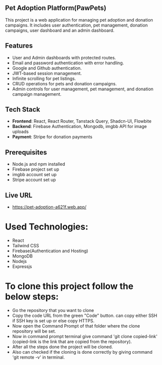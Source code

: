 ## Pet Adoption Platform(PawPets)

This project is a web application for managing pet adoption and donation campaigns. It includes user authentication, pet management, donation campaigns, user dashboard and an admin dashboard.

## Features

- User and Admin dashboards with protected routes.
- Email and password authentication with error handling.
- Google and Github authentication.
- JWT-based session management.
- Infinite scrolling for pet listings.
- CRUD operations for pets and donation campaigns.
- Admin controls for user management, pet management, and donation campaign management.

## Tech Stack

- **Frontend**: React, React Router, Tanstack Query, Shadcn-UI, Flowbite
- **Backend**: Firebase Authentication, Mongodb, imgbb API for image uploads
- **Payment**: Stripe for donation payments

## Prerequisites

- Node.js and npm installed
- Firebase project set up
- imgbb account set up
- Stripe account set up

## Live URL

- https://pet-adoption-a621f.web.app/

# Used Technologies:

- React
- Tailwind CSS
- Firebase(Authentication and Hosting)
- MongoDB
- Nodejs
- Expressjs

# To clone this project follow the below steps: 

- Go the repository that you want to clone
- Copy the code URL from the green "Code" button. can copy either SSH if SSH key is set up or else copy HTTPS.
- Now open the Command Prompt of that folder where the clone repository will be set.
- Now in command prompt terminal give command 'git clone copied-link' (copied-link is the link that are copied from the repository).
- After all the steps done the project will be cloned.
- Also can checked if the cloning is done correctly by giving command 'git remote -v' in terminal.

